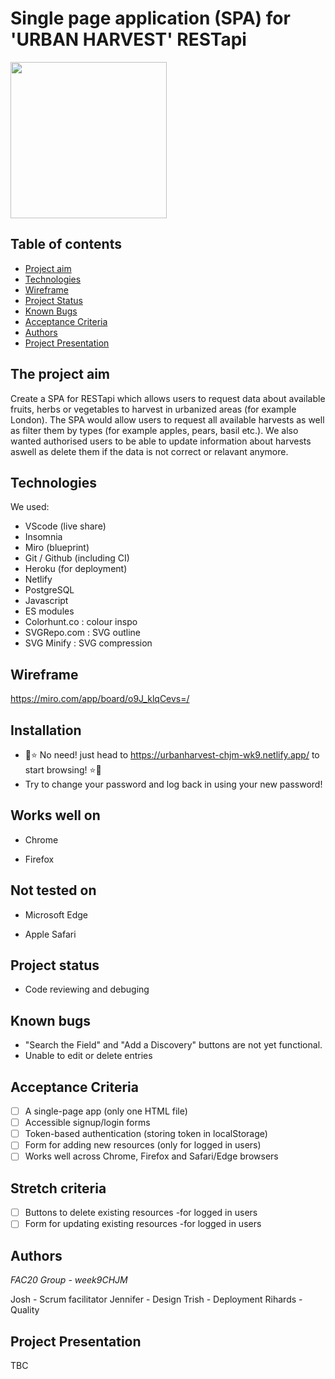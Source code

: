 # Single page application (SPA) for 'URBAN HARVEST' RESTapi

<img src="https://user-images.githubusercontent.com/38657014/92894082-2e347580-f412-11ea-81f7-fd14222fbcf8.png" width="250">


## Table of contents
* [Project aim](#The-projects-aim)
* [Technologies](#Technologies)
* [Wireframe](#Wireframe)
* [Project Status](#Project-status)
* [Known Bugs](#Known-bugs)
* [Acceptance Criteria](#Acceptance-criteria)
* [Authors](#Authors)
* [Project Presentation](#Project-presentation)


## The project aim

Create a SPA for RESTapi which allows users to request data about available fruits, herbs or vegetables to harvest in urbanized areas (for example London).
The SPA would allow users to request all available harvests as well as filter them by types (for example apples, pears, basil etc.).
We also wanted authorised users to be able to update information about harvests aswell as delete them if the data is not correct or relavant anymore.

## Technologies 

We used: 

- VScode (live share)
- Insomnia
- Miro (blueprint)
- Git / Github (including CI)
- Heroku (for deployment)
- Netlify
- PostgreSQL
- Javascript
- ES modules
- Colorhunt.co : colour inspo
- SVGRepo.com : SVG outline 
- SVG Minify : SVG compression

## Wireframe 

https://miro.com/app/board/o9J_klqCevs=/



## Installation
 
 - :carrot::star: No need! just head to https://urbanharvest-chjm-wk9.netlify.app/ to start browsing! :star::carrot:
 - Try to change your password and log back in using your new password!
 
## Works well on

- Chrome

- Firefox

## Not tested on

- Microsoft Edge

- Apple Safari

## Project status

- Code reviewing and debuging

## Known bugs 

- "Search the Field" and "Add a Discovery" buttons are not yet functional.
- Unable to edit or delete entries

## Acceptance Criteria

- [ ] A single-page app (only one HTML file)
- [ ] Accessible signup/login forms
- [ ] Token-based authentication (storing token in localStorage)
- [ ] Form for adding new resources (only for logged in users)
- [ ] Works well across Chrome, Firefox and Safari/Edge browsers

## Stretch criteria

- [ ] Buttons to delete existing resources -for logged in users
- [ ] Form for updating existing resources -for logged in users

## Authors
  
  _FAC20 Group - week9CHJM_
  
  Josh - Scrum facilitator
  Jennifer - Design
  Trish - Deployment
  Rihards - Quality
	
## Project Presentation

TBC

